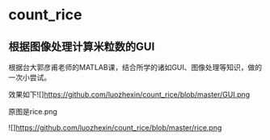 # count_rice
 ## 根据图像处理计算米粒数的GUI
  
  根据台大郭彦甫老师的MATLAB课，结合所学的诸如GUI、图像处理等知识，做的一次小尝试。
  
  效果如下![]https://github.com/luozhexin/count_rice/blob/master/GUI.png
          
  原图是rice.png

![]https://github.com/luozhexin/count_rice/blob/master/rice.png
